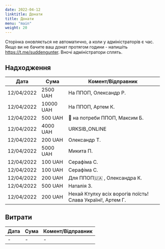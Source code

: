 ```yaml
---
date: 2022-04-12
linktitle: Донати
title: Донати
menu: "main"
weight: 20
---
```


Сторінка оновляється не автоматично, а коли у адміністраторів є чаc. Якщо ви не бачите ваш донат протягом години - напишіть https://t.me/suddengunter. Вночі адміністратори сплять.

## Надходження

| Дата | Сума | Комент/Відправник |
| ---- | ----- | ----- |
| 12/04/2022  | 2500 UAH   | На ППОП, Олександр Р.   |
| 12/04/2022  | 10000 UAH   | На ППОП, Артем К.   |
| 12/04/2022  | 500 UAH   | 🚀 на потреби ППОП, Максим Б. |
| 12/04/2022  | 4000 UAH   | URKSIB_ONLINE |
| 12/04/2022  | 200 UAH   | Олександр Т. |
| 12/04/2022  | 5000 UAH   | Микита П. |
| 12/04/2022  | 100 UAH   | Серафіма С. |
| 12/04/2022  | 100 UAH   | Серафіма С. |
| 12/04/2022  | 200 UAH   | Для ППОП🇺🇦 , Олександра К. |
| 12/04/2022  | 500 UAH   | Наталія З. |
| 12/04/2022  | 200 UAH   | Нехай Ктулху всіх ворогів поїсть! Слава Україні!, Артем Г. |

## Витрати

| Дата | Сума | Комент/Відправник |
| ---- | ----- | ----- |
| -  | -   | -   |
